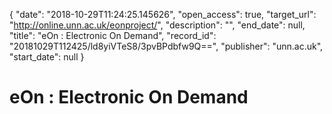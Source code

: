 {
  "date": "2018-10-29T11:24:25.145626", 
  "open_access": true, 
  "target_url": "http://online.unn.ac.uk/eonproject/", 
  "description": "", 
  "end_date": null, 
  "title": "eOn : Electronic On Demand", 
  "record_id": "20181029T112425/ld8yiVTeS8/3pvBPdbfw9Q==", 
  "publisher": "unn.ac.uk", 
  "start_date": null
}

# eOn : Electronic On Demand

